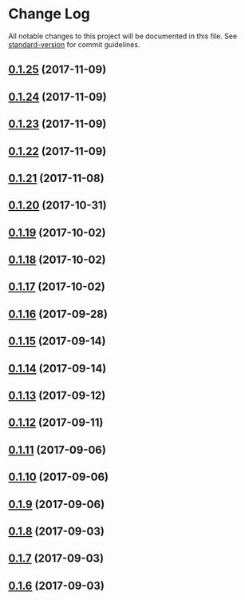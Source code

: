 # Change Log

All notable changes to this project will be documented in this file. See [standard-version](https://github.com/conventional-changelog/standard-version) for commit guidelines.

<a name="0.1.25"></a>
## [0.1.25](https://github.com/sapienstech/angular-forms-extension/compare/v0.1.24...v0.1.25) (2017-11-09)



<a name="0.1.24"></a>
## [0.1.24](https://github.com/sapienstech/angular-forms-extension/compare/v0.1.23...v0.1.24) (2017-11-09)



<a name="0.1.23"></a>
## [0.1.23](https://github.com/sapienstech/angular-forms-extension/compare/v0.1.22...v0.1.23) (2017-11-09)



<a name="0.1.22"></a>
## [0.1.22](https://github.com/sapienstech/angular-forms-extension/compare/v0.1.21...v0.1.22) (2017-11-09)



<a name="0.1.21"></a>
## [0.1.21](https://github.com/sapienstech/angular-forms-extension/compare/v0.1.20...v0.1.21) (2017-11-08)



<a name="0.1.20"></a>
## [0.1.20](https://github.com/sapienstech/angular-forms-extension/compare/v0.1.19...v0.1.20) (2017-10-31)



<a name="0.1.19"></a>
## [0.1.19](https://github.com/sapienstech/angular-forms-extension/compare/v0.1.18...v0.1.19) (2017-10-02)



<a name="0.1.18"></a>
## [0.1.18](https://github.com/sapienstech/angular-forms-extension/compare/v0.1.17...v0.1.18) (2017-10-02)



<a name="0.1.17"></a>
## [0.1.17](https://github.com/sapienstech/angular-forms-extension/compare/v0.1.16...v0.1.17) (2017-10-02)



<a name="0.1.16"></a>
## [0.1.16](https://github.com/sapienstech/angular-forms-extension/compare/v0.1.15...v0.1.16) (2017-09-28)



<a name="0.1.15"></a>
## [0.1.15](https://github.com/sapienstech/angular-forms-extension/compare/v0.1.14...v0.1.15) (2017-09-14)



<a name="0.1.14"></a>
## [0.1.14](https://github.com/sapienstech/angular-forms-extension/compare/v0.1.13...v0.1.14) (2017-09-14)



<a name="0.1.13"></a>
## [0.1.13](https://github.com/sapienstech/angular-forms-extension/compare/v0.1.12...v0.1.13) (2017-09-12)



<a name="0.1.12"></a>
## [0.1.12](https://github.com/sapienstech/angular-forms-extension/compare/v0.1.11...v0.1.12) (2017-09-11)



<a name="0.1.11"></a>
## [0.1.11](https://github.com/sapienstech/angular-forms-extension/compare/v0.1.10...v0.1.11) (2017-09-06)



<a name="0.1.10"></a>
## [0.1.10](https://github.com/sapienstech/angular-forms-extension/compare/v0.1.9...v0.1.10) (2017-09-06)



<a name="0.1.9"></a>
## [0.1.9](https://github.com/sapienstech/angular-forms-extension/compare/v0.1.8...v0.1.9) (2017-09-06)



<a name="0.1.8"></a>
## [0.1.8](https://github.com/sapienstech/angular-forms-extension/compare/v0.1.7...v0.1.8) (2017-09-03)



<a name="0.1.7"></a>
## [0.1.7](https://github.com/sapienstech/angular-forms-extension/compare/v0.1.6...v0.1.7) (2017-09-03)



<a name="0.1.6"></a>
## [0.1.6](https://github.com/sapienstech/angular-forms-extension/compare/v0.1.5...v0.1.6) (2017-09-03)
